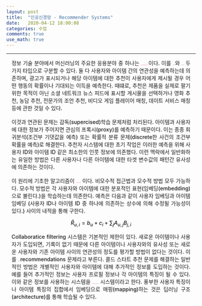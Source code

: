 ```yaml
---
layout: post
title:  "인공신경망 - Recommender Systems"
date:   2020-04-12 18:00:08
categories: 수업
comments: true 
use_math: true
---
```

-----
<div style = "font-weight:500; font-size:1.0em; margin-left: 1em; margin-right: 1em;text-align:justify; ">
정보 기술 분야에서 머신러닝의 주요한 응용분야 중 하나는 <b style = "color:#d7385e;font-size:1.2">잠재 고객에게 아이템을 추천하는 것</b>이다. 이를 <b style = "color:#d7385e;font-size:1.2">온라인 광고</b>와 <b style = "color:#d7385e;font-size:1.2">아이템 추천</b> 두 가지 타입으로 구분할 수 있다. 둘 다 사용자와 아이템 간의 연관성을 예측하는데 의존하며, 광고가 표시되거나 해당 아이템에 대한 추천이 사용자에게 제시될 경우 어떤 행동의 확률이나 기대되는 이득을 예측한다. 때떄로, 추천은 제품을 실제로 팔기 위한 목적이 아닌 소셜 네트워크 뉴스 피드에 표시할 게시물을 선택하거나 영화 추천, 농담 추천, 전문가의 조언 추천, 비디오 게임 플레이어 매칭, 데이트 서비스 매칭 등에 관한 것일 수 있다. 
<br><br>
이것과 연관된 문제는 감독(supercised)학습 문제처럼 처리된다. 아이템과 사용자에 대한 정보가 주어지면 관심의 프록시(proxy)를 예측하기 때문이다. 이는 종종 회귀분석(조건부 기댓값을 예측) 또는 확률적 분류 문제(discrete한 사건의 조건부 확률을 예측)로 해결한다. 추천자 시스템에 대한 초기 작업은 이러한 예측을 위해 사용자 ID와 아이템 ID 같은 최소한의 인풋 정보에 의존했다. 이런 맥락에서 일반화하는 유일한 방법은 다른 사용자나 다른 아이템에 대한 타겟 변수값의 패턴간 유사성에 의존하는 것이다. 
<br><br>
이 원리에 기초한 알고리즘이 <b style = "color:#d7385e;font-size:1.2">collaborate filtering</b> 이다. 비모수적 접근법과 모수적 방법 모두 가능하다. 모수적 방법은 각 사용자와 아이템에 대한 분포적인 표현(임베딩(embedding)으로 불린다.)을 학습하는데 의존한다. 예측은 다음과 같이 사용자 임베딩과 아이템 임베딩 (사용자 ID나 아이템 ID 중 하나에 의존하는 상수에 의해 수정될 가능성이 있다.) 사이의 내적을 통해 구한다. 

$$
\hat{R}_{u, i}=b_{u}+c_{i}+\sum_{j} A_{u, j} B_{j, i}
$$

Collaboratice filtering 시스템은 기본적인 제한이 있다. 새로운 아이템이나 사용자가 도입되면, 기록이 없기 때문에 다른 아이템이나 사용자와의 유사성 또는 새로운 사용자와 기존 아이템 사이의 연관성의 정도를 평가할 방법이 없다는 것이다. 이를 <b style = "color:#d7385e;font-size:1.2">cold-start </b>recommendations 문제라고 부른다. 콜드 스타트 추천 문제를 해결하는 일반적인 방법은 개별적인 사용자와 아이템에 대해 추가적인 정보를 도입하는 것이다. 예를 들어 추가적인 정보는 사용자 프로필 정보나 각 아이템의 특징이 될 수 있다. 이와 같은 정보를 사용하는 시스템을 <b style = "color:#d7385e;font-size:1.2">content-based recommender</b> 시스템이라고 한다. 풍부한 사용자 특징이나 아이템 특징의 집합에서 임베딩으로 매핑(mapping)하는 것은 딥러닝 구조(architecture)를 통해 학습될 수 있다. 